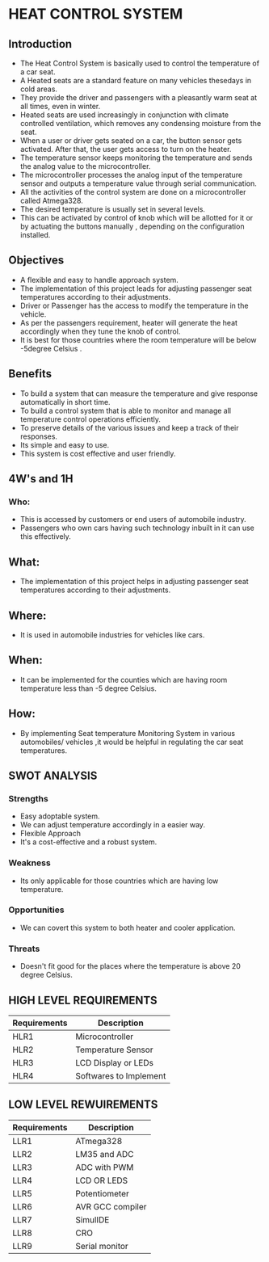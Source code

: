 # HEAT CONTROL SYSTEM

## Introduction
* The Heat Control System is basically used to control the temperature of a car seat. 
* A Heated seats are a standard feature on many vehicles thesedays in cold areas. 
* They provide the driver and passengers with a pleasantly warm seat at all times, even in winter.
* Heated seats are used increasingly in conjunction with climate controlled ventilation, which removes any condensing moisture from the seat.
* When a user or driver gets seated on a car, the button sensor gets activated. After that, the user gets access to turn on the heater. 
* The temperature sensor keeps monitoring the temperature and sends the analog value to the microcontroller.
* The microcontroller processes the analog input of the temperature sensor and outputs a temperature value through serial communication.
* All the activities of the control system are done on a microcontroller called Atmega328.
* The desired temperature is usually set in several levels.
* This can be activated by control of knob which will be allotted for it or by actuating the buttons manually , depending on the configuration installed. 



## Objectives
* A flexible and easy to handle approach system.
* The implementation of this project leads for adjusting passenger seat temperatures according to their adjustments.
* Driver or Passenger has the access to modify the temperature in the vehicle.
* As per the passengers requirement, heater will generate the heat accordingly when they tune the knob of control.
* It is best for those countries where the room temperature will be below -5degree Celsius .



## Benefits
* To build a system that can measure the temperature and give response automatically in short time.
* To build a control system that is able to monitor and manage all temperature control operations efficiently.
* To preserve details of the various issues and keep a track of their responses.
* Its simple and easy to use.
* This system is cost effective and user friendly.



## 4W's and 1H

### Who: 
* This is accessed by customers or end users of automobile industry. 
* Passengers who own cars having such technology inbuilt in it can use this effectively.

## What:
* The implementation of this project helps in adjusting passenger seat temperatures according to their adjustments.

## Where: 
* It is used in automobile industries for vehicles like cars.

## When:
* It can be implemented for the counties which are having room temperature less than -5 degree Celsius.

## How:
* By implementing Seat temperature Monitoring System in various automobiles/ vehicles ,it would be helpful in regulating the car seat temperatures.


## SWOT ANALYSIS

### Strengths

* Easy adoptable system.
* We can adjust temperature accordingly in a easier way.
* Flexible Approach
* It's a cost-effective and a robust system.

### Weakness

* Its only applicable for those countries which are having low temperature.

### Opportunities

* We can covert this system to both heater and cooler application.

### Threats

* Doesn't fit good for the places where the temperature is above 20 degree Celsius.


## HIGH LEVEL REQUIREMENTS

| **Requirements** | **Description** |
| --- | --- |
| HLR1 | Microcontroller |
| HLR2 | Temperature Sensor |
| HLR3 | LCD Display or LEDs |
| HLR4 | Softwares to Implement |

## LOW LEVEL REWUIREMENTS

| **Requirements** | **Description** |
| --- | --- |
| LLR1 | ATmega328 |
| LLR2 | LM35 and ADC |
| LLR3 | ADC with PWM |
| LLR4 | LCD OR LEDS |
| LLR5 | Potentiometer |
| LLR6 | AVR GCC compiler |
| LLR7 | SimulIDE |
| LLR8 | CRO |
| LLR9 | Serial monitor |



